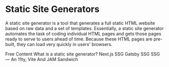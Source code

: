 # Static Site Generators

A static site generator is a tool that generates a full static HTML website based on raw data and a set of templates. Essentially, a static site generator automates the task of coding individual HTML pages and gets those pages ready to serve to users ahead of time. Because these HTML pages are pre-built, they can load very quickly in users' browsers.

<ResourceGroupTitle>Free Content</ResourceGroupTitle>
<BadgeLink colorScheme='yellow' badgeText='Read' href='https://www.cloudflare.com/learning/performance/static-site-generator/'>What is a static site generator?</BadgeLink>
<BadgeLink colorScheme='yellow' badgeText='Read' href='https://nextjs.org/docs/advanced-features/static-html-export'>Next.js SSG</BadgeLink>
<BadgeLink colorScheme='yellow' badgeText='Read' href='https://www.gatsbyjs.com/docs/glossary/static-site-generator/'>Gatsby SSG</BadgeLink>
<BadgeLink colorScheme='yellow' badgeText='Read' href='https://www.smashingmagazine.com/2021/10/building-ssg-11ty-vite-jam-sandwich/'>SSG — An 11ty, Vite And JAM Sandwich
</BadgeLink>
